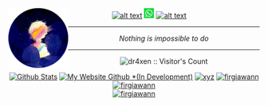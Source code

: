 <img src="https://raw.githubusercontent.com/firgiawann/firgiawann/main/avatar.png" width="120" height="120" align="left">
<center>
<a href="https://Instagram.com/firgiawan.id"><img src="https://upload.wikimedia.org/wikipedia/commons/9/95/Instagram_logo_2022.svg" alt="alt text" width="20" height="20"></a> 
<a href="https://wa.me/6285173118500?text=Asalamualaikum+bang"><img src="https://github.com/Yayan-XD/Yayan-XD/blob/master/img/whatsapp.png" alt="alt text" width="20" height="20"></a>
<a href="https://www.facebook.com/firgi.awan.927758"><img src="https://upload.wikimedia.org/wikipedia/commons/5/51/Facebook_f_logo_%282019%29.svg" alt="alt text" width="20" height="20"></a>
&nbsp;&nbsp;     &nbsp;&nbsp;    &nbsp;&nbsp;   &nbsp;&nbsp;   &nbsp;&nbsp;

___
_Nothing is impossible to do_
___

</p>
<p align="center"><img src="https://profile-counter.glitch.me/{firgiawann}/count.svg" alt="dr4xen :: Visitor's Count" /></p>

<a href="https://github-readme-stats.vercel.app/api?username=firgiawann&show_icons=true&theme=dark"><img title="Github Stats" src="https://github-readme-stats.vercel.app/api?username=firgiawann&show_icons=true&theme=dark"></a>
<a href="https://github.com/firgiawann/firgiawann.github.io"><img title="My Website Github *(In Development)" src="https://github-readme-stats.vercel.app/api/pin/?username=firgiawann&repo=firgiawann.github.io&theme=dark"></a>
<a href="https://github.com/firgiawann/xyz"><img title="xyz" src="https://github-readme-stats.vercel.app/api/pin/?username=firgiawann&repo=xyz&theme=dark"></a>
<a href="https://github.com/firgiawann/firgiawann"><img title="firgiawann" src="https://github-readme-stats.vercel.app/api/pin/?username=firgiawann&repo=firgiawann&theme=dark"></a>
<a href="https://github.com/firgiawann"><img title="firgiawann" src="https://github-readme-stats.vercel.app/api/top-langs/?username=firgiawann&layout=compact&theme=dark"></a><br>
<a href="https://github.com/firgiawann"><img title="firgiawann" src="https://github-readme-stats.vercel.app/api?username=firgiawann&show_icons=true&include_all_commits=true&theme=dark&cache_seconds=3200"></a>
